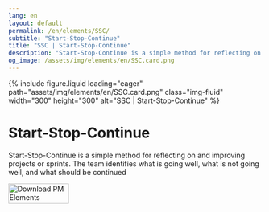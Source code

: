 ```yaml
---
lang: en
layout: default
permalink: /en/elements/SSC/
subtitle: "Start-Stop-Continue"
title: "SSC | Start-Stop-Continue"
description: "Start-Stop-Continue is a simple method for reflecting on and improving projects or sprints. The team identifies what is going well, what is not going well, and what should be continued"
og_image: /assets/img/elements/en/SSC.card.png
---
```


{% include figure.liquid loading="eager" path="assets/img/elements/en/SSC.card.png" class="img-fluid" width="300" height="300" alt="SSC | Start-Stop-Continue" %}

# Start-Stop-Continue

Start-Stop-Continue is a simple method for reflecting on and improving projects or sprints. The team identifies what is going well, what is not going well, and what should be continued

<a href="https://apps.apple.com/app/apple-store/id6738084498?pt=127441684&ct=website&mt=8">
  <img src="{{ "assets/img/en/appstore.png" | relative_url }}" width="120" height="40" alt="Download PM Elements">
</a>
